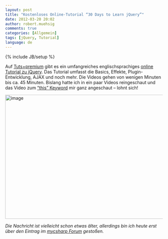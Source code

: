 ```yaml
---
layout: post
title: "Kostenloses Online-Tutorial “30 Days to Learn jQuery”"
date: 2012-03-20 20:02
author: robert.muehsig
comments: true
categories: [Allgemein]
tags: [jQuery, Tutorial]
language: de
---
```

{% include JB/setup %}
<p>Auf <a href="http://tutsplus.com/">Tuts+premium</a> gibt es ein umfangreiches englischsprachiges <a href="http://tutsplus.com/course/30-days-to-learn-jquery/">online Tutorial zu jQuery</a>. Das Tutorial umfasst die Basics, Effekte, Plugin-Entwicklung, AJAX und noch mehr. Die Videos gehen von wenigen Minuten bis ca. 45 Minuten. Bislang hatte ich in ein paar Videos reingeschaut und das Video zum <a href="http://tutsplus.com/lesson/the-this-keyword/">“this” Keyword</a> mir ganz angeschaut – lohnt sich!&nbsp; </p> <p><a href="http://tutsplus.com/course/30-days-to-learn-jquery/"><img style="background-image: none; border-bottom: 0px; border-left: 0px; padding-left: 0px; padding-right: 0px; display: inline; border-top: 0px; border-right: 0px; padding-top: 0px" title="image" border="0" alt="image" src="{{BASE_PATH}}/assets/wp-images/image1478.png" width="571" height="396"></a></p> <p><em>Die Nachricht ist vielleicht schon etwas älter, allerdings bin ich heute erst über den Eintrag im <a href="http://www.mycsharp.de/wbb2/thread.php?threadid=101405">mycsharp Forum</a> gestoßen.</em></p>
